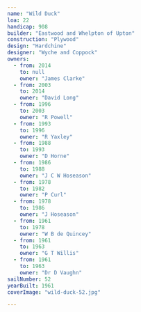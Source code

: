 ```yaml
---
name: "Wild Duck"
loa: 22
handicap: 908
builder: "Eastwood and Whelpton of Upton"
construction: "Plywood"
design: "Hardchine"
designer: "Wyche and Coppock"
owners:
  - from: 2014
    to: null
    owner: "James Clarke"
  - from: 2003
    to: 2014
    owner: "David Long"
  - from: 1996
    to: 2003
    owner: "R Powell"
  - from: 1993
    to: 1996
    owner: "R Yaxley"
  - from: 1988
    to: 1993
    owner: "D Horne"
  - from: 1986
    to: 1988
    owner: "J C W Hoseason"
  - from: 1978
    to: 1982
    owner: "P Curl"
  - from: 1978
    to: 1986
    owner: "J Hoseason"
  - from: 1961
    to: 1978
    owner: "W B de Quincey"
  - from: 1961
    to: 1963
    owner: "G T Willis"
  - from: 1961
    to: 1963
    owner: "Dr D Vaughn"
sailNumber: 52
yearBuilt: 1961
coverImage: "wild-duck-52.jpg"

---
```

